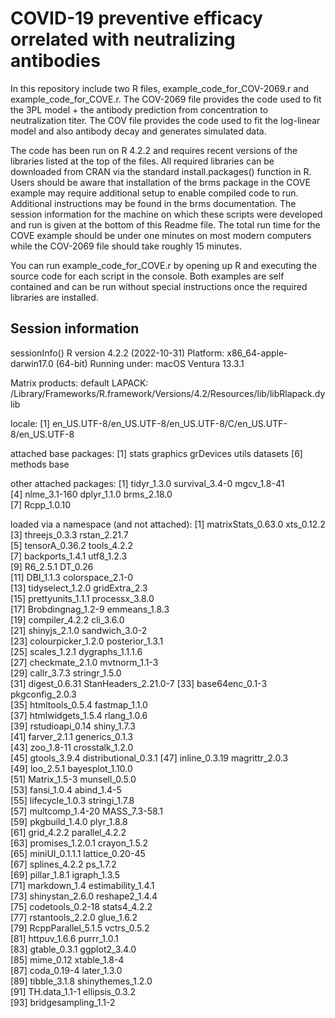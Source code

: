 # COVID-19 preventive efficacy orrelated with neutralizing antibodies

In this repository include two R files, example_code_for_COV-2069.r and example_code_for_COVE.r. The COV-2069 file provides the code used to fit the 3PL model + the antibody prediction from concentration to neutralization titer. The COV file provides the code used to fit the log-linear model and also antibody decay and generates simulated data.

The code has been run on R 4.2.2 and requires recent versions of the libraries listed at the top of the files. All required libraries can be downloaded from CRAN via the standard install.packages() function in R. Users should be aware that installation of the brms package in the COVE example may require additional setup to enable compiled code to run. Additional instructions may be found in the brms documentation. The session information for the machine on which these scripts were developed and run is given at the bottom of this Readme file. The total run time for the COVE example should be under one minutes on most modern computers while the COV-2069 file should take roughly 15 minutes. 

You can run example_code_for_COVE.r by opening up R and executing the source code for each script in the console. Both examples are self contained and can be run without special instructions once the required libraries are installed. 


## Session information
sessionInfo()
R version 4.2.2 (2022-10-31)
Platform: x86_64-apple-darwin17.0 (64-bit)
Running under: macOS Ventura 13.3.1

Matrix products: default
LAPACK: /Library/Frameworks/R.framework/Versions/4.2/Resources/lib/libRlapack.dylib

locale:
[1] en_US.UTF-8/en_US.UTF-8/en_US.UTF-8/C/en_US.UTF-8/en_US.UTF-8

attached base packages:
[1] stats     graphics  grDevices utils     datasets 
[6] methods   base     

other attached packages:
[1] tidyr_1.3.0    survival_3.4-0 mgcv_1.8-41   
[4] nlme_3.1-160   dplyr_1.1.0    brms_2.18.0   
[7] Rcpp_1.0.10   

loaded via a namespace (and not attached):
 [1] matrixStats_0.63.0   xts_0.12.2          
 [3] threejs_0.3.3        rstan_2.21.7        
 [5] tensorA_0.36.2       tools_4.2.2         
 [7] backports_1.4.1      utf8_1.2.3          
 [9] R6_2.5.1             DT_0.26             
[11] DBI_1.1.3            colorspace_2.1-0    
[13] tidyselect_1.2.0     gridExtra_2.3       
[15] prettyunits_1.1.1    processx_3.8.0      
[17] Brobdingnag_1.2-9    emmeans_1.8.3       
[19] compiler_4.2.2       cli_3.6.0           
[21] shinyjs_2.1.0        sandwich_3.0-2      
[23] colourpicker_1.2.0   posterior_1.3.1     
[25] scales_1.2.1         dygraphs_1.1.1.6    
[27] checkmate_2.1.0      mvtnorm_1.1-3       
[29] callr_3.7.3          stringr_1.5.0       
[31] digest_0.6.31        StanHeaders_2.21.0-7
[33] base64enc_0.1-3      pkgconfig_2.0.3     
[35] htmltools_0.5.4      fastmap_1.1.0       
[37] htmlwidgets_1.5.4    rlang_1.0.6         
[39] rstudioapi_0.14      shiny_1.7.3         
[41] farver_2.1.1         generics_0.1.3      
[43] zoo_1.8-11           crosstalk_1.2.0     
[45] gtools_3.9.4         distributional_0.3.1
[47] inline_0.3.19        magrittr_2.0.3      
[49] loo_2.5.1            bayesplot_1.10.0    
[51] Matrix_1.5-3         munsell_0.5.0       
[53] fansi_1.0.4          abind_1.4-5         
[55] lifecycle_1.0.3      stringi_1.7.8       
[57] multcomp_1.4-20      MASS_7.3-58.1       
[59] pkgbuild_1.4.0       plyr_1.8.8          
[61] grid_4.2.2           parallel_4.2.2      
[63] promises_1.2.0.1     crayon_1.5.2        
[65] miniUI_0.1.1.1       lattice_0.20-45     
[67] splines_4.2.2        ps_1.7.2            
[69] pillar_1.8.1         igraph_1.3.5        
[71] markdown_1.4         estimability_1.4.1  
[73] shinystan_2.6.0      reshape2_1.4.4      
[75] codetools_0.2-18     stats4_4.2.2        
[77] rstantools_2.2.0     glue_1.6.2          
[79] RcppParallel_5.1.5   vctrs_0.5.2         
[81] httpuv_1.6.6         purrr_1.0.1         
[83] gtable_0.3.1         ggplot2_3.4.0       
[85] mime_0.12            xtable_1.8-4        
[87] coda_0.19-4          later_1.3.0         
[89] tibble_3.1.8         shinythemes_1.2.0   
[91] TH.data_1.1-1        ellipsis_0.3.2      
[93] bridgesampling_1.1-2
